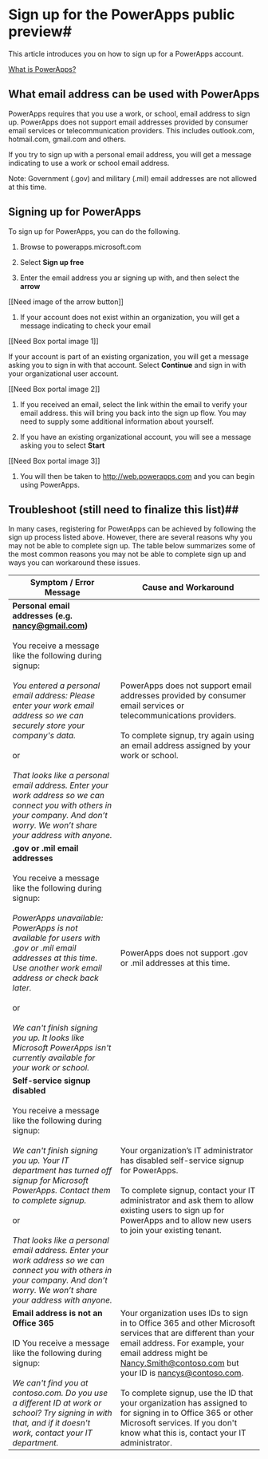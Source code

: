 <properties
    pageTitle="Sign up for PowerApps | Microsoft PowerApps"
    description="Follow these steps in order to signup for PowerApps."
    services=""
    suite="powerapps"
    documentationCenter="na"
    authors="jamesol-msft"
    manager="darshand"
    editor=""
    tags=""
 />
<tags
    ms.service="powerapps"
    ms.devlang="na"
    ms.topic="article"
    ms.tgt_pltfrm="na"
    ms.workload="na"
    ms.date="04/07/2016"
    ms.author="jamesol"/>

# Sign up for the PowerApps public preview#

This article introduces you on how to sign up for a PowerApps account.

[What is PowerApps?](https://aka.ms/pamktg)

## What email address can be used with PowerApps ##
PowerApps requires that you use a work, or school, email address to sign up. PowerApps does not support email addresses provided by consumer email services or telecommunication providers. This includes outlook.com, hotmail.com, gmail.com and others.

If you try to sign up with a personal email address, you will get a message indicating to use a work or school email address.

Note: Government (.gov) and military (.mil) email addresses are not allowed at this time.

## Signing up for PowerApps ##
To sign up for PowerApps, you can do the following.
1. Browse to powerapps.microsoft.com

1. Select **Sign up free**

1. Enter the email address you ar signing up with, and then select the **arrow**

  [[Need image of the arrow button]]

1. If your account does not exist within an organization, you will get a message indicating to check your email

  [[Need Box portal image 1]]

  If your account is part of an existing organization, you will get a message asking you to sign in with that account. Select **Continue** and sign in with your organizational user account.

  [[Need Box portal image 2]]

1. If you received an email, select the link within the email to verify your email address. this will bring you back into the sign up flow. You may need to supply some additional information about yourself.

1. If you have an existing organizational account, you will see a message asking you to select **Start**

  [[Need Box portal image 3]]

1. You will then be taken to http://web.powerapps.com and you can begin using PowerApps.

## Troubleshoot (still need to finalize this list)##
In many cases, registering for PowerApps can be achieved by following the sign up process listed above. However, there are several reasons why you may not be able to complete sign up.  The table below summarizes some of the most common reasons you may not be able to complete sign up and ways you can workaround these issues.

| Symptom / Error Message                                                                                                                                                                                                                                                                                                                                                                                            | Cause and Workaround                                                                                                                                                                                                                                                                                                                                                                                                              |
|---------------------------------------------------------------------------------------------------------------------------------------------------------------------------------------------------------------------------------------------------------------------------------------------------------------------------------------------------------------------------------------------------------------------|-----------------------------------------------------------------------------------------------------------------------------------------------------------------------------------------------------------------------------------------------------------------------------------------------------------------------------------------------------------------------------------------------------------------------------------|
| <b> Personal email addresses (e.g. nancy@gmail.com)</b> <br> <br> You receive a message like the following during signup: <br> <br> <i> You entered a personal email address: Please enter your work email address so we can securely store your company's data. </i> <br> <br> or <br> <br> <i> That looks like a personal email address. Enter your work address so we can connect you with others in your company. And don’t worry. We won’t share your address with anyone. </i>| PowerApps does not support email addresses provided by consumer email services or telecommunications providers. <br> <br> To complete signup, try again using an email address assigned by your work or school.                                                                                                                                                                                                                             |
| <b> .gov or .mil email addresses </b> <br> <br> You receive a message like the following during signup: <br> <br> <i> PowerApps unavailable: PowerApps is not available for users with .gov or .mil email addresses at this time. Use another work email address or check back later. </i> <br> <br> or <br> <br> <i> We can't finish signing you up. It looks like Microsoft PowerApps isn't currently available for your work or school. </i>                                       | PowerApps does not support .gov or .mil addresses at this time.                                                                                                                                                                                                                                                                                                                                                                   |
| <b> Self-service signup disabled </b> <br> <br> You receive a message like the following during signup: <br> <br> <i> We can't finish signing you up. Your IT department has turned off signup for Microsoft PowerApps. Contact them to complete signup. </i> <br> <br> or <br> <br> <i> That looks like a personal email address. Enter your work address so we can connect you with others in your company. And don’t worry. We won’t share your address with anyone. </i>          | Your organization’s IT administrator has disabled self-service signup for PowerApps. <br> <br> To complete signup, contact your IT administrator and ask them to allow existing users to sign up for PowerApps and to allow new users to join your existing tenant.                                                                                                                                                                         |
| <b> Email address is not an Office 365 </b> <br> <br>  ID You receive a message like the following during signup: <br> <br> <i> We can't find you at contoso.com.  Do you use a different ID at work or school? Try signing in with that, and if it doesn't work, contact your IT department. <i>                                                                                                                                                        | Your organization uses IDs to sign in to Office 365 and other Microsoft services that are different than your email address.  For example, your email address might be Nancy.Smith@contoso.com but your ID is nancys@contoso.com. <br> <br> To complete signup, use the ID that your organization has assigned to for signing in to Office 365 or other Microsoft services.  If you don't know what this is, contact your IT administrator. |
